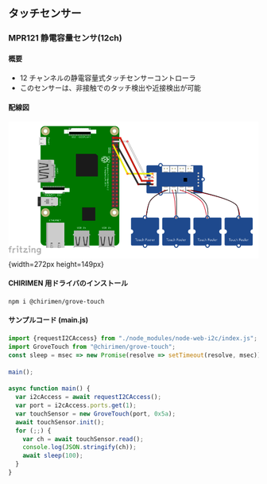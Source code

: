 ## タッチセンサー

### MPR121 静電容量センサ(12ch)

#### 概要

* 12 チャンネルの静電容量式タッチセンサーコントローラ
* このセンサーは、非接触でのタッチ検出や近接検出が可能

#### 配線図

![](./schematic.png "schematic"){width=272px height=149px}

#### CHIRIMEN 用ドライバのインストール

```shell
npm i @chirimen/grove-touch
```

#### サンプルコード (main.js)

```javascript
import {requestI2CAccess} from "./node_modules/node-web-i2c/index.js";
import GroveTouch from "@chirimen/grove-touch";
const sleep = msec => new Promise(resolve => setTimeout(resolve, msec));

main();

async function main() {
  var i2cAccess = await requestI2CAccess();
  var port = i2cAccess.ports.get(1);
  var touchSensor = new GroveTouch(port, 0x5a);
  await touchSensor.init();
  for (;;) {
    var ch = await touchSensor.read();
    console.log(JSON.stringify(ch));
    await sleep(100);
  }
}
```
